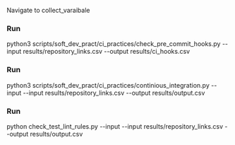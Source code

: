 Navigate to collect_varaibale 

### Run
python3 scripts/soft_dev_pract/ci_practices/check_pre_commit_hooks.py --input results/repository_links.csv --output results/ci_hooks.csv

### Run
python3 scripts/soft_dev_pract/ci_practices/continious_integration.py --input --input results/repository_links.csv --output results/output.csv


### Run 
python check_test_lint_rules.py --input --input results/repository_links.csv --output results/output.csv


